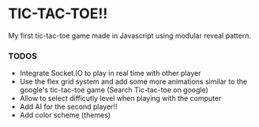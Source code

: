 # TIC-TAC-TOE!!

My first tic-tac-toe game made in Javascript using modular reveal pattern.

### TODOS

* Integrate Socket.IO to play in real time with other player
* Use the flex grid system and add some more animations similar to the google's tic-tac-toe game (Search Tic-tac-toe on google)
* Allow to select difficutly level when playing with the computer
* Add AI for the second player!! 
* Add color scheme (themes)
